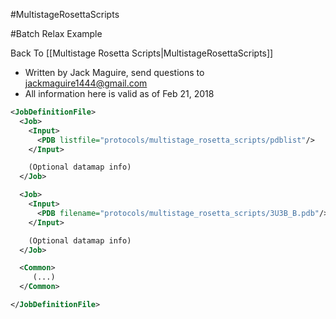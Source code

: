 #MultistageRosettaScripts

#Batch Relax Example

Back To [[Multistage Rosetta Scripts|MultistageRosettaScripts]]

- Written by Jack Maguire, send questions to jackmaguire1444@gmail.com
- All information here is valid as of Feb 21, 2018

```xml
<JobDefinitionFile>
  <Job>
    <Input>
      <PDB listfile="protocols/multistage_rosetta_scripts/pdblist"/>
    </Input>

    (Optional datamap info)
  </Job>

  <Job>
    <Input>
      <PDB filename="protocols/multistage_rosetta_scripts/3U3B_B.pdb"/>
    </Input>

    (Optional datamap info)
  </Job>

  <Common>
     (...)
  </Common>

</JobDefinitionFile>
```